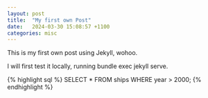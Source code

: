 ```yaml
---
layout: post
title:  "My first own Post"
date:   2024-03-30 15:08:57 +1100
categories: misc
---
```


This is my first own post using Jekyll, wohoo. 

I will first test it locally, running bundle exec jekyll serve.

{% highlight sql %}
SELECT *
FROM ships 
WHERE year > 2000;
{% endhighlight %}